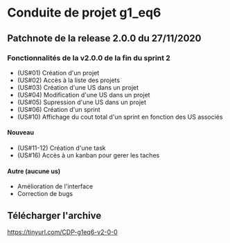 # Conduite de projet g1_eq6

## Patchnote de la release 2.0.0 du 27/11/2020

### Fonctionnalités de la v2.0.0 de la fin du sprint 2

- (US#01) Création d'un projet
- (US#02) Accès à la liste des projets 
- (US#03) Création d'une US dans un projet 
- (US#04) Modification d'une US dans un projet 
- (US#05) Supression d'une US dans un projet
- (US#06) Création d'un sprint
- (US#10) Affichage du cout total d'un sprint en fonction des US associés
  
#### **Nouveau**
- (US#11-12) Création d'une task
- (US#16) Accès à un kanban pour gerer les taches

#### Autre (aucune us)
- Amélioration de l'interface
- Correction de bugs
## Télécharger l'archive
https://tinyurl.com/CDP-g1eq6-v2-0-0